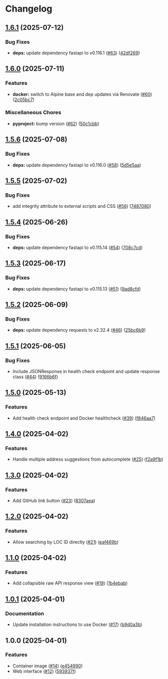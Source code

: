 # Changelog

## [1.6.1](https://github.com/MattKobayashi/nbnchecker/compare/v1.6.0...v1.6.1) (2025-07-12)


### Bug Fixes

* **deps:** update dependency fastapi to v0.116.1 ([#63](https://github.com/MattKobayashi/nbnchecker/issues/63)) ([42df269](https://github.com/MattKobayashi/nbnchecker/commit/42df26987bb954604c393dc5dc547052ab59759e))

## [1.6.0](https://github.com/MattKobayashi/nbnchecker/compare/v1.5.6...v1.6.0) (2025-07-11)


### Features

* **docker:** switch to Alpine base and dep updates via Renovate ([#60](https://github.com/MattKobayashi/nbnchecker/issues/60)) ([2c05bc7](https://github.com/MattKobayashi/nbnchecker/commit/2c05bc70796fe12faacab3a29ed0d541f15ae75b))


### Miscellaneous Chores

* **pyproject:** bump version ([#62](https://github.com/MattKobayashi/nbnchecker/issues/62)) ([50c1cbb](https://github.com/MattKobayashi/nbnchecker/commit/50c1cbb5f3964122072b5dda4b6785c77ac8c679))

## [1.5.6](https://github.com/MattKobayashi/nbnchecker/compare/v1.5.5...v1.5.6) (2025-07-08)


### Bug Fixes

* **deps:** update dependency fastapi to v0.116.0 ([#58](https://github.com/MattKobayashi/nbnchecker/issues/58)) ([5d5e5aa](https://github.com/MattKobayashi/nbnchecker/commit/5d5e5aae046b869c394a5862ba4192fe86ec7447))

## [1.5.5](https://github.com/MattKobayashi/nbnchecker/compare/v1.5.4...v1.5.5) (2025-07-02)


### Bug Fixes

* add integrity attribute to external scripts and CSS ([#56](https://github.com/MattKobayashi/nbnchecker/issues/56)) ([7487080](https://github.com/MattKobayashi/nbnchecker/commit/74870806597bcd4129bc50c37267dab73d67f3bf))

## [1.5.4](https://github.com/MattKobayashi/nbnchecker/compare/v1.5.3...v1.5.4) (2025-06-26)


### Bug Fixes

* **deps:** update dependency fastapi to v0.115.14 ([#54](https://github.com/MattKobayashi/nbnchecker/issues/54)) ([708c7cd](https://github.com/MattKobayashi/nbnchecker/commit/708c7cd1e558f551218900784a41b1ad91b3fb65))

## [1.5.3](https://github.com/MattKobayashi/nbnchecker/compare/v1.5.2...v1.5.3) (2025-06-17)


### Bug Fixes

* **deps:** update dependency fastapi to v0.115.13 ([#51](https://github.com/MattKobayashi/nbnchecker/issues/51)) ([9ad8cfd](https://github.com/MattKobayashi/nbnchecker/commit/9ad8cfdfd83f61f901e620ecff8f066ebc5a8c44))

## [1.5.2](https://github.com/MattKobayashi/nbnchecker/compare/v1.5.1...v1.5.2) (2025-06-09)


### Bug Fixes

* **deps:** update dependency requests to v2.32.4 ([#46](https://github.com/MattKobayashi/nbnchecker/issues/46)) ([25bc6b9](https://github.com/MattKobayashi/nbnchecker/commit/25bc6b924656be2188383c726aba7a65c4ed0a96))

## [1.5.1](https://github.com/MattKobayashi/nbnchecker/compare/v1.5.0...v1.5.1) (2025-06-05)


### Bug Fixes

* Include JSONResponse in health check endpoint and update response class ([#44](https://github.com/MattKobayashi/nbnchecker/issues/44)) ([9166b6f](https://github.com/MattKobayashi/nbnchecker/commit/9166b6feb2d39823b7309a98d4ff925b351fa92e))

## [1.5.0](https://github.com/MattKobayashi/nbnchecker/compare/v1.4.0...v1.5.0) (2025-05-13)


### Features

* Add health check endpoint and Docker healthcheck ([#39](https://github.com/MattKobayashi/nbnchecker/issues/39)) ([f846aa7](https://github.com/MattKobayashi/nbnchecker/commit/f846aa7e6871a76e484b6b9ad4b9fcf85d2171ef))

## [1.4.0](https://github.com/MattKobayashi/nbnchecker/compare/v1.3.0...v1.4.0) (2025-04-02)


### Features

* Handle multiple address suggestions from autocomplete ([#25](https://github.com/MattKobayashi/nbnchecker/issues/25)) ([f2a9f1b](https://github.com/MattKobayashi/nbnchecker/commit/f2a9f1ba6a7aa0bb1b561c1b0e80f912f9378c41))

## [1.3.0](https://github.com/MattKobayashi/nbnchecker/compare/v1.2.0...v1.3.0) (2025-04-02)


### Features

* Add GitHub link button ([#23](https://github.com/MattKobayashi/nbnchecker/issues/23)) ([8307aea](https://github.com/MattKobayashi/nbnchecker/commit/8307aeafb342d1c6849130129e4fe6615a216f88))

## [1.2.0](https://github.com/MattKobayashi/nbnchecker/compare/v1.1.0...v1.2.0) (2025-04-02)


### Features

* Allow searching by LOC ID directly ([#21](https://github.com/MattKobayashi/nbnchecker/issues/21)) ([eaf469b](https://github.com/MattKobayashi/nbnchecker/commit/eaf469b2877cfcf022d6c2067de52b8ef9a08bbf))

## [1.1.0](https://github.com/MattKobayashi/nbnchecker/compare/v1.0.1...v1.1.0) (2025-04-02)


### Features

* Add collapsible raw API response view ([#19](https://github.com/MattKobayashi/nbnchecker/issues/19)) ([1b4ebab](https://github.com/MattKobayashi/nbnchecker/commit/1b4ebab055e4c30c019d0a365fdc31eab43c59d1))

## [1.0.1](https://github.com/MattKobayashi/nbnchecker/compare/v1.0.0...v1.0.1) (2025-04-01)


### Documentation

* Update installation instructions to use Docker ([#17](https://github.com/MattKobayashi/nbnchecker/issues/17)) ([b9d0a3b](https://github.com/MattKobayashi/nbnchecker/commit/b9d0a3b45176a7823744160b180ad4da73545d09))

## 1.0.0 (2025-04-01)


### Features

* Container image ([#14](https://github.com/MattKobayashi/nbnchecker/issues/14)) ([e454990](https://github.com/MattKobayashi/nbnchecker/commit/e4549903b566e67a27e72826609a11e8974acccc))
* Web interface ([#12](https://github.com/MattKobayashi/nbnchecker/issues/12)) ([593937f](https://github.com/MattKobayashi/nbnchecker/commit/593937fff1be96cad6e5de8ba9537b40b0cb85ce))
